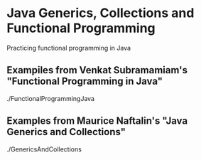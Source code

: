 # Java Generics, Collections and Functional Programming

Practicing functional programming in Java

## Exampiles from Venkat Subramamiam's "Functional Programming in Java"

./FunctionalProgrammingJava

## Examples from Maurice Naftalin's "Java Generics and Collections"

./GenericsAndCollections
